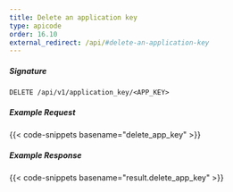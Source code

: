 ```yaml
---
title: Delete an application key
type: apicode
order: 16.10
external_redirect: /api/#delete-an-application-key
---
```


##### Signature

`DELETE /api/v1/application_key/<APP_KEY>`

##### Example Request

{{< code-snippets basename="delete_app_key" >}}

##### Example Response

{{< code-snippets basename="result.delete_app_key" >}}
